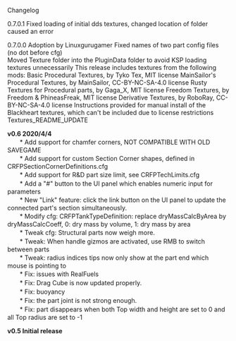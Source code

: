 Changelog

0.7.0.1 
	Fixed loading of initial dds textures, changed location of folder caused an error

0.7.0.0
	Adoption by Linuxgurugamer
	Fixed names of two part config files (no dot before cfg)	
	Moved Texture folder into the PluginData folder to avoid KSP loading textures unnecessarily 
	This release includes textures from the following mods:
		Basic Procedural Textures, by Tyko Tex, MIT license
		MainSailor's Procedural Textures, by MainSailor, CC-BY-NC-SA-4.0 license
		Rusty Textures for Procedural parts, by Gaga_X, MIT license
		Freedom Textures, by Freedom & PhineasFreak, MIT license
		Derivative Textures, by RoboRay, CC-BY-NC-SA-4.0 license
	Instructions provided for manual install of the Blackheart textures, which can't be included due to license restrictions
		Textures_README_UPDATE

**v0.6 2020/4/4**  
　　* Add support for chamfer corners, NOT COMPATIBLE WITH OLD SAVEGAME  
　　* Add support for custom Section Corner shapes, defined in CRFPSectionCornerDefinitions.cfg  
　　* Add support for R&D part size limit, see CRFPTechLimits.cfg  
　　* Add a "#" button to the UI panel which enables numeric input for parameters  
　　* New "Link" feature: click the link button on the UI panel to update the connected part's section simultaneously.  
　　* Modify cfg: CRFPTankTypeDefinition: replace dryMassCalcByArea by dryMassCalcCoeff, 0: dry mass by volume, 1: dry mass by area  
　　* Tweak cfg: Structural parts now weigh more.  
　　* Tweak: When handle gizmos are activated, use RMB to switch between parts  
　　* Tweak: radius indices tips now only show at the part end which mouse is pointing to  
　　* Fix: issues with RealFuels  
　　* Fix: Drag Cube is now updated properly.  
　　* Fix: buoyancy  
　　* Fix: the part joint is not strong enough.  
　　* Fix: part disappears when both Top width and height are set to 0 and all Top radius are set to -1  
  
**v0.5 Initial release**  